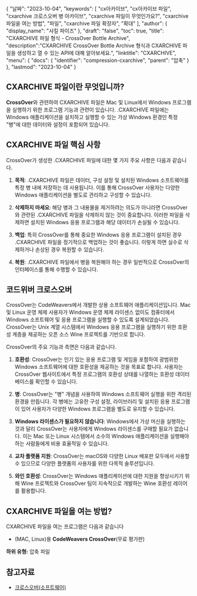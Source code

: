{
"날짜": "2023-10-04",
  "keywords": [
"cx아카이브",
"cx아카이브 파일",
"cxarchive 크로스오버 병 아카이브",
"cxarchive 파일이 무엇인가요?",
"cxarchive 파일을 여는 방법",
"파일",
"cxarchive 파일 확장자",
"확대"
],
  "author": {
"display_name": "샤킬 파이즈"
},
"draft": "false",
"toc": true,
"title": "CXARCHIVE 파일 형식 - CrossOver Bottle Archive",
  "description":"CXARCHIVE CrossOver Bottle Archive 형식과 CXARCHIVE 파일을 생성하고 열 수 있는 API에 대해 알아보세요.",
"linktitle": "CXARCHIVE",
  "menu": {
    "docs": {
      "identifier": "compression-cxarchive",
"parent": "압축"
}
},
"lastmod": "2023-10-04"
}

## CXARCHIVE 파일이란 무엇입니까?

**CrossOver**와 관련하여 CXARCHIVE 파일은 Mac 및 Linux에서 Windows 프로그램을 실행하기 위한 프로그램 기능과 관련이 있습니다. .CXARCHIVE 파일에는 Windows 애플리케이션을 설치하고 실행할 수 있는 가상 Windows 환경인 특정 "병"에 대한 데이터와 설정이 포함되어 있습니다.

## CXARCHIVE 파일 핵심 사항

CrossOver가 생성한 .CXARCHIVE 파일에 대한 몇 가지 주요 사항은 다음과 같습니다.

1. **목적**: .CXARCHIVE 파일은 데이터, 구성 설정 및 설치된 Windows 소프트웨어를 특정 병 내에 저장하는 데 사용됩니다. 이를 통해 CrossOver 사용자는 다양한 Windows 애플리케이션을 별도로 관리하고 구성할 수 있습니다.
    







2. **삭제하지 마세요**: 해당 병과 그 내용물을 제거하려는 의도가 아니라면 CrossOver와 관련된 .CXARCHIVE 파일을 삭제하지 않는 것이 중요합니다. 이러한 파일을 삭제하면 설치된 Windows 응용 프로그램과 해당 데이터가 손실될 수 있습니다.
    







3. **백업**: 특히 CrossOver를 통해 중요한 Windows 응용 프로그램이 설치된 경우 .CXARCHIVE 파일을 정기적으로 백업하는 것이 좋습니다. 이렇게 하면 실수로 삭제하거나 손상된 경우 복원할 수 있습니다.
    







4. **복원**: .CXARCHIVE 파일에서 병을 복원해야 하는 경우 일반적으로 CrossOver의 인터페이스를 통해 수행할 수 있습니다.

## 코드위버 크로스오버

CrossOver는 CodeWeavers에서 개발한 상용 소프트웨어 애플리케이션입니다. Mac 및 Linux 운영 체제 사용자가 Windows 운영 체제 라이센스 없이도 컴퓨터에서 Windows 소프트웨어 및 응용 프로그램을 실행할 수 있도록 설계되었습니다. CrossOver는 Unix 계열 시스템에서 Windows 응용 프로그램을 실행하기 위한 호환성 계층을 제공하는 오픈 소스 Wine 프로젝트를 기반으로 합니다.

CrossOver의 주요 기능과 측면은 다음과 같습니다.

1. **호환성**: CrossOver는 인기 있는 응용 프로그램 및 게임을 포함하여 광범위한 Windows 소프트웨어에 대한 호환성을 제공하는 것을 목표로 합니다. 사용자는 CrossOver 웹사이트에서 특정 프로그램의 호환성 상태를 나열하는 호환성 데이터베이스를 확인할 수 있습니다.
    







2. **병**: CrossOver는 "병" 개념을 사용하여 Windows 소프트웨어 실행을 위한 격리된 환경을 만듭니다. 각 병에는 고유한 구성 설정, 라이브러리 및 설치된 응용 프로그램이 있어 사용자가 다양한 Windows 프로그램을 별도로 유지할 수 있습니다.
    







3. **Windows 라이센스가 필요하지 않습니다**: Windows에서 가상 머신을 실행하는 것과 달리 CrossOver는 사용자에게 Windows 라이센스를 구매할 필요가 없습니다. 이는 Mac 또는 Linux 시스템에서 소수의 Windows 애플리케이션을 실행해야 하는 사람들에게 비용 효율적일 수 있습니다.
    







4. **교차 플랫폼 지원**: CrossOver는 macOS와 다양한 Linux 배포판 모두에서 사용할 수 있으므로 다양한 플랫폼의 사용자를 위한 다목적 솔루션입니다.
    







5. **와인 호환성**: CrossOver는 Windows 애플리케이션에 대한 지원을 향상시키기 위해 Wine 프로젝트와 CrossOver 팀이 지속적으로 개발하는 Wine 호환성 레이어를 활용합니다.

## CXARCHIVE 파일을 여는 방법?

CXARCHIVE 파일을 여는 프로그램은 다음과 같습니다

- (MAC, Linux)용 **CodeWeavers CrossOver**(무료 평가판)

**하위 유형:** 압축 파일

## 참고자료
* [크로스오버(소프트웨어)](https://en.wikipedia.org/wiki/CrossOver_(소프트웨어))

